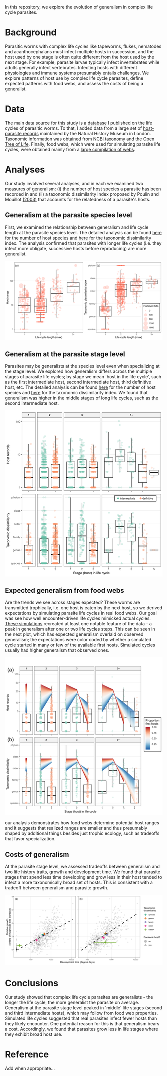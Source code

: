 In this repository, we explore the evolution of generalism in complex life cycle parasites.

# Background

Parasitic worms with complex life cycles like tapeworms, flukes, nematodes and acanthocephalans must infect multiple hosts in succession, and the host used by one stage is often quite different from the host used by the next stage. For example, parasite larvae typically infect invertebrates while adults generally infect vertebrates. Infecting hosts with different physiologies and immune systems presumably entails challenges. We explore patterns of host use by complex life cycle parasites, define expected patterns with food webs, and assess the costs of being a generalist.

# Data

The main data source for this study is a [database](https://esajournals.onlinelibrary.wiley.com/doi/full/10.1002/ecy.1680) I published on the life cycles of parasitic worms. To that, I added data from a large set of [host-parasite records](https://www.nhm.ac.uk/research-curation/scientific-resources/taxonomy-systematics/host-parasites/) maintained by the Natural History Museum in London. Taxonomic information was obtained from [NCBI taxonomy](https://www.ncbi.nlm.nih.gov/taxonomy) and the [Open Tree of Life](https://tree.opentreeoflife.org/). Finally, food webs, which were used for simulating parasite life cycles, were obtained mainly from a [large compilation of webs](https://www.nature.com/articles/s41559-019-0899-x).

# Analyses

Our study involved several analyses, and in each we examined two measures of generalism: (i) the number of host species a parasite has been recorded in and (ii) a taxonomic dissimilarity index proposed by Poulin and Mouillot [(2003)](https://doi.org/10.1017/S0031182003002993) that accounts for the relatedness of a parasite's hosts.

## Generalism at the parasite species level

First, we examined the relationship between generalism and life cycle length at the parasite species level. The detailed analysis can be found [here](analyses/species_level_analyses/sp_level_analysis_host_range_freq.md) for the number of host species and [here](analyses/species_level_analyses/sp_level_analysis_tax_dissim_freq.md) for the taxonomic dissimilarity index. The analysis confirmed that parasites with longer life cycles (i.e. they infect more obligate, successive hosts before reproducing) are more generalist.

![](figs/Fig2_comb.png)

## Generalism at the parasite stage level

Parasites may be generalists at the species level even when specializing at the stage level. We explored how generalism differs across the multiple stages of parasite life cycles; by stage we mean 'host in the life cycle', such as the first intermediate host, second intermediate host, third definitive host, etc. The detailed analysis can be found [here](analyses/stage_level_analyses/stage_level_analysis_host_range_freq.md) for the number of host species and [here](analyses/stage_level_analyses/stage_level_analysis_tax_dissim_freq.md) for the taxonomic dissimilarity index. We found that generalism was higher in the middle stages of long life cycles, such as the second intermediate host.

![](figs/Fig3_comb.png)

## Expected generalism from food webs

Are the trends we see across stages expected? These worms are transmitted trophically, i.e. one host is eaten by the next host, so we derived expectations by simulating parasite life cycles in real food webs. Our goal was see how well encounter-driven life cycles mimicked actual cycles. [These simulations](analyses/transmission_opportunity_foodwebs/quantifying_trans_opportunity_revised.md) recreated at least one notable feature of the data - a peak in generalism after one or two life cycles steps. This can be seen in the next plot, which has expected generalism overlaid on observed generalism; the expectations were color coded by whether a simulated cycle started in many or few of the available first hosts. Simulated cycles usually had higher generalism that observed ones.

![](figs/FigS9.png)

our analysis demonstrates how food webs determine potential host ranges and it suggests that realized ranges are smaller and thus presumably shaped by additional things besides just trophic ecology, such as tradeoffs that favor specialization. 

## Costs of generalism

At the parasite stage level, we assessed tradeoffs between generalism and two life history traits, growth and development time. We found that parasite stages that spend less time developing and grow less in their host tended to infect a more taxonomically broad set of hosts. This is consistent with a tradeoff between generalism and parasite growth. 

![](figs/Fig5_comb.png)

# Conclusions

Our study showed that complex life cycle parasites are generalists - the longer the life cycle, the more generalist the parasite on average. Generalism at the parasite stage level peaked in 'middle' life stages (second and third intermediate hosts), which may follow from food web properties. Simulated life cycles suggested that real parasites infect fewer hosts than they likely encounter. One potential reason for this is that generalism bears a cost. Accordingly, we found that parasites grow less in life stages where they exhibit broad host use.

# Reference

Add when appropriate...